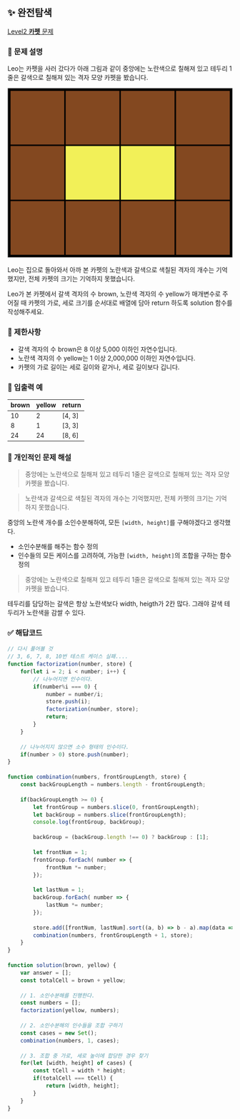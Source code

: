 ## ✨ 완전탐색
[Level2 **카펫** 문제](https://school.programmers.co.kr/learn/courses/30/lessons/42842) 

### 📘 문제 설명
Leo는 카펫을 사러 갔다가 아래 그림과 같이 중앙에는 노란색으로 칠해져 있고 테두리 1줄은 갈색으로 칠해져 있는 격자 모양 카펫을 봤습니다.

![카펫 예시1](./imgs/카펫1.png)

Leo는 집으로 돌아와서 아까 본 카펫의 노란색과 갈색으로 색칠된 격자의 개수는 기억했지만, 전체 카펫의 크기는 기억하지 못했습니다.

Leo가 본 카펫에서 갈색 격자의 수 brown, 노란색 격자의 수 yellow가 매개변수로 주어질 때 카펫의 가로, 세로 크기를 순서대로 배열에 담아 return 하도록 solution 함수를 작성해주세요.

### 📕 제한사항
- 갈색 격자의 수 brown은 8 이상 5,000 이하인 자연수입니다.
- 노란색 격자의 수 yellow는 1 이상 2,000,000 이하인 자연수입니다.
- 카펫의 가로 길이는 세로 길이와 같거나, 세로 길이보다 깁니다.

### 📙 입출력 예
|brown|yellow|return|
|:---|:---|:---|
|10|2|[4, 3]|
|8|1|[3, 3]|
|24|24|[8, 6]|

### 📗 개인적인 문제 해설
> 중앙에는 노란색으로 칠해져 있고 테두리 1줄은 갈색으로 칠해져 있는 격자 모양 카펫을 봤습니다.
 
> 노란색과 갈색으로 색칠된 격자의 개수는 기억했지만, 전체 카펫의 크기는 기억하지 못했습니다.

중앙의 노란색 개수를 소인수분해하여, 모든 `[width, height]`를 구해야겠다고 생각했다.

- 소인수분해를 해주는 함수 정의
- 인수들의 모든 케이스를 고려하여, 가능한 `[width, height]`의 조합을 구하는 함수 정의

> 중앙에는 노란색으로 칠해져 있고 테두리 1줄은 갈색으로 칠해져 있는 격자 모양 카펫을 봤습니다.

테두리를 담당하는 갈색은 항상 노란색보다 width, heigth가 2칸 많다. 그래야 갈색 테두리가 노란색을 감쌀 수 있다.



### ✅ 해답코드
```javascript
// 다시 풀어볼 것
// 3, 6, 7, 8, 10번 테스트 케이스 실패....
function factorization(number, store) {
    for(let i = 2; i < number; i++) {
        // 나누어지면 인수이다.
        if(number%i === 0) {
            number = number/i;
            store.push(i);
            factorization(number, store);
            return;
        }
    }
    
    // 나누어지지 않으면 소수 형태의 인수이다.
    if(number > 0) store.push(number);
}

function combination(numbers, frontGroupLength, store) {
    const backGroupLength = numbers.length - frontGroupLength;
    
    if(backGroupLength >= 0) {
        let frontGroup = numbers.slice(0, frontGroupLength); 
        let backGroup = numbers.slice(frontGroupLength);
        console.log(frontGroup, backGroup);

        backGroup = (backGroup.length !== 0) ? backGroup : [1];

        let frontNum = 1;
        frontGroup.forEach( number => {
            frontNum *= number;
        });

        let lastNum = 1;
        backGroup.forEach( number => {
            lastNum *= number;
        });

        store.add([frontNum, lastNum].sort((a, b) => b - a).map(data => data + 2));
        combination(numbers, frontGroupLength + 1, store);
    }
}

function solution(brown, yellow) {
    var answer = [];
    const totalCell = brown + yellow;
    
    // 1. 소인수분해를 진행한다.
    const numbers = [];
    factorization(yellow, numbers);
    
    // 2. 소인수분해의 인수들을 조합 구하기
    const cases = new Set();
    combination(numbers, 1, cases);
    
    // 3. 조합 중 가로, 세로 높이에 합당한 경우 찾기
    for(let [width, height] of cases) {
        const tCell = width * height;     
        if(totalCell === tCell) {
            return [width, height];
        }
    }
}
```